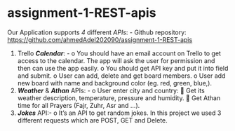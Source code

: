 # assignment-1-REST-apis
Our Application supports *4* different *APIs*: -
     Github repository: https://github.com/ahmedAdel202090/assignment-1-REST-apis
1.	Trello ***Calendar***: -
o	You should have an email account on Trello to get access to the calendar. The app will ask the user for permission and then can use the app easily.
o	You should get API key and put it into field and submit.
o	 User can add, delete and get board members.
o	User add new board with name and background color (eg. red, green, blue,).
2.	***Weather*** & ***Athan*** APIs: -
o	User enter city and country:
	 Get its weather description, temperature, pressure and humidity.
	Get Athan time for all Prayers (Fajr, Zuhr, Asr and …).
3.	***Jokes*** API:-
o	It’s an API to get random jokes.
In this project we used 3 different requests which are POST, GET and Delete.
